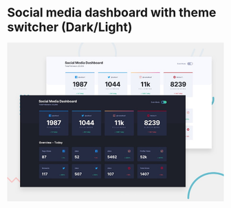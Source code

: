 # Social media dashboard with theme switcher (Dark/Light)

![Design preview for the Social media dashboard with theme switcher coding challenge](./design/desktop-preview.jpg)

